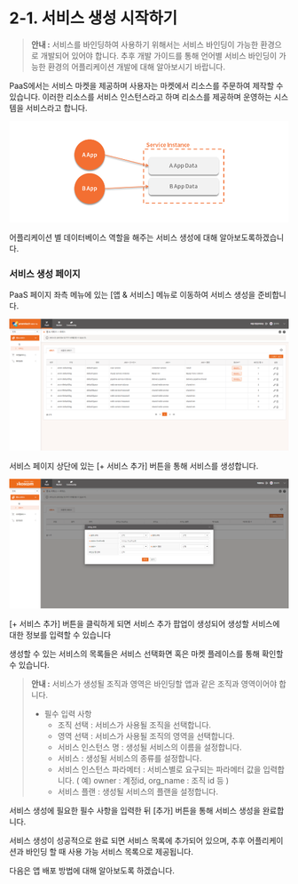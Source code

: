 # 2-1. 서비스 생성 시작하기



> **안내 :** 서비스를 바인딩하여 사용하기 위해서는 서비스 바인딩이 가능한 환경으로 개발되어 있어야 합니다. 추후 개발 가이드를 통해 언어별 서비스 바인딩이 가능한 환경의 어플리케이션 개발에 대해 알아보시기 바랍니다.

PaaS에서는 서비스 마켓을 제공하며 사용자는 마켓에서 리소스를 주문하여 제작할 수 있습니다. 이러한 리소스를 서비스 인스턴스라고 하며 리소스를 제공하며 운영하는 시스템을 서비스라고 합니다.

![](../../.gitbook/assets/image%20%287%29.png)

어플리케이션 별 데이터베이스 역할을 해주는 서비스 생성에 대해 알아보도록하겠습니다.

### **서비스 생성 페이지**

PaaS 페이지 좌측 메뉴에 있는 \[앱 & 서비스\] 메뉴로 이동하여 서비스 생성을 준비합니다.

![](../../.gitbook/assets/image%20%2897%29.png)

서비스 페이지 상단에 있는 \[+ 서비스 추가\] 버튼을 통해 서비스를 생성합니다.

![](../../.gitbook/assets/image%20%28119%29.png)

\[+ 서비스 추가\] 버튼을 클릭하게 되면 서비스 추가 팝업이 생성되어 생성할 서비스에 대한 정보를 입력할 수 있습니다

생성할 수 있는 서비스의 목록들은 서비스 선택화면 혹은 마켓 플레이스를 통해 확인할 수 있습니다.

> **안내 :** 서비스가 생성될 조직과 영역은 바인딩할 앱과 같은 조직과 영역이어야 합니다.
>
> * 필수 입력 사항
>   * 조직 선택 : 서비스가 사용될 조직을 선택합니다.
>   * 영역 선택 : 서비스가 사용될 조직의 영역을 선택합니다.
>   * 서비스 인스턴스 명 : 생성될 서비스의 이름을 설정합니다.
>   * 서비스 : 생성될 서비스의 종류를 설정합니다.
>   * 서비스 인스턴스 파라메터 : 서비스별로 요구되는 파라메터 값을 입력합니다. \( 예\) owner : 계정id, org\_name : 조직 id 등 \)
>   * 서비스 플랜 : 생성될 서비스의 플랜을 설정합니다.

서비스 생성에 필요한 필수 사항을 입력한 뒤 \[추가\] 버튼을 통해 서비스 생성을 완료합니다.

서비스 생성이 성공적으로 완료 되면 서비스 목록에 추가되어 있으며, 추후 어플리케이션과 바인딩 할 때 사용 가능 서비스 목록으로 제공됩니다.

다음은 앱 배포 방법에 대해 알아보도록 하겠습니다.

